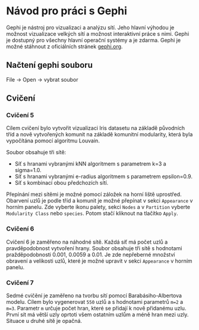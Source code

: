 # Návod pro práci s Gephi

Gephi je nástroj pro vizualizaci a analýzu sítí. Jeho hlavní výhodou je možnost vizualizace velkých sítí a možnost
interaktivní práce s nimi. Gephi je dostupný pro všechny hlavní operační systémy a je zdarma.
Gephi je možné stáhnout z oficiálních stránek [gephi.org](https://gephi.org/).

## Načtení gephi souboru

File -> Open -> vybrat soubor

## Cvičení

### Cvičení 5

Cílem cvičení bylo vytvořit vizualizaci Iris datasetu na základě původních tříd a nově vytvořených
komunit na základě komunitní modularity, která byla vypočítána pomocí algoritmu Louvain.

Soubor obsahuje tři sítě:

- Síť s hranami vybranými kNN algoritmem s parametrem k=3 a sigma=1.0.
- Síť s hranami vybranými e-radius algoritmem s parametrem epsilon=0.9.
- Síť s kombinací obou předchozích sítí.

Přepínání mezi sítěmi je možné pomocí záložek na horní liště uprostřed. Obarvení uzlů je podle tříd a komunit je možné
přepínat v sekci `Appearance` v horním panelu. Zde vyberte ikonu palety, sekci `Nodes` a v `Partition` vyberte
`Modularity Class` nebo `species`. Potom stačí kliknout na tlačítko `Apply`.

### Cvičení 6

Cvičení 6 je zaměřeno na náhodné sítě. Každá síť má počet uzlů a pravděpodobnost vytvoření hrany. Soubor obsahuje
tři sítě s hodnotami pražděpodobnosti 0.001, 0.0059 a 0.01. Je zde nepřeberné množství obravení a velikosti uzlů,
které je možné upravit v sekci `Appearance` v horním panelu.

### Cvičení 7

Sedmé cvičění je zaměřeno na tvorbu sítí pomocí Barabásiho-Albertova modelu. Cílem bylo vygenerovat `550` uzlů a
s hodnotami parametrů `m=2` a `m=3`. Parametr `m` určuje počet hran, které se přidají k nově přidanému uzlu. První sít
má větší uzly oprtoti všem ostatním uzlům a méně hran mezi uzly. Situace u druhé sítě je opačná.